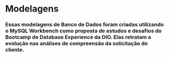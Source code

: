 # Modelagens
### Essas modelagens de Banco de Dados foram criadas utilizando o MySQL Workbench como proposta de estudos e desafios do Bootcamp de Database Experience da DIO. Elas retratam a evolução nas análises de compreensão da solicitação do cliente.
